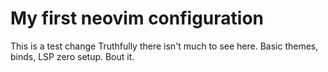 # My first neovim configuration

This is a test change
Truthfully there isn't much to see here. Basic themes, binds, LSP zero setup. Bout it. 
